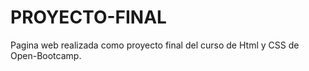 # PROYECTO-FINAL

Pagina web realizada como proyecto final del curso de Html y CSS de Open-Bootcamp.
